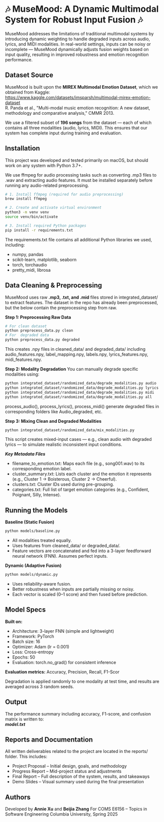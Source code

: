 # 🎶 MuseMood: A Dynamic Multimodal System for Robust Input Fusion 🎶

MuseMood addresses the limitations of traditional multimodal systems by introducing dynamic weighting to handle degraded inputs across audio, lyrics, and MIDI modalities. In real-world settings, inputs can be noisy or incomplete — MuseMood dynamically adjusts fusion weights based on input quality, resulting in improved robustness and emotion recognition performance.

## Dataset Source
MuseMood is built upon the **MIREX Multimodal Emotion Dataset**, which we obtained from Kaggle: https://www.kaggle.com/datasets/imsparsh/multimodal-mirex-emotion-dataset  
R. Panda et al., "Multi-modal music emotion recognition: A new dataset, methodology and comparative analysis," CMMR 2013.

We use a filtered subset of **196 songs** from the dataset — each of which contains all three modalities (audio, lyrics, MIDI). This ensures that our system has complete input during training and evaluation.

## Installation

This project was developed and tested primarily on macOS, but should work on any system with Python 3.7+.

We use ffmpeg for audio processing tasks such as converting .mp3 files to .wav and extracting audio features. It must be installed separately before running any audio-related preprocessing.

```bash
# 1. Install ffmpeg (required for audio preprocessing)
brew install ffmpeg

# 2. Create and activate virtual environment
python3 -m venv venv
source venv/bin/activate

# 3. Install required Python packages
pip install -r requirements.txt
```

The requirements.txt file contains all additional Python libraries we used, including:
- numpy, pandas
- scikit-learn, matplotlib, seaborn
- torch, torchaudio
- pretty_midi, librosa

## Data Cleaning & Preprocessing
MuseMood uses raw **.mp3, .txt, and .mid** files stored in integrated_dataset/ to extract features. The dataset in the repo has already been preprocessed, but the below contain the preprocessing step from raw.

**Step 1: Preprocessing Raw Data**
```bash
# For clean dataset
python preprocess_data.py clean
# For  degraded data
python preprocess_data.py degraded
```
This creates .npy files in cleaned_data/ and degraded_data/ including audio_features.npy, label_mapping.npy, labels.npy, lyrics_features.npy, midi_features.npy.

**Step 2: Modality Degradation**
You can manually degrade specific modalities using:
```bash
python integrated_dataset/randomized_data/degrade_modalities.py audio
python integrated_dataset/randomized_data/degrade_modalities.py lyrics
python integrated_dataset/randomized_data/degrade_modalities.py midi
python integrated_dataset/randomized_data/degrade_modalities.py all
```
process_audio(), process_lyrics(), process_midi() generate degraded files in corresponding folders like Audio_degraded, etc.

**Step 3: Mixing Clean and Degraded Modalities**
```bash
python integrated_dataset/randomized_data/mix_modalities.py
```
This script creates mixed-input cases — e.g., clean audio with degraded lyrics — to simulate realistic inconsistent input conditions.

***Key Metadata Files***
- filename_to_emotion.txt: Maps each file (e.g., song001.wav) to its corresponding emotion label.
- cluster_summary.txt: Lists each cluster and the emotion it represents (e.g., Cluster 1 → Boisterous, Cluster 2 → Cheerful).
- clusters.txt: Cluster IDs used during pre-grouping.
- categories.txt: Full list of target emotion categories (e.g., Confident, Poignant, Silly, Intense).

## Running the Models

**Baseline (Static Fusion)**
```bash
python models/baseline.py
```
- All modalities treated equally.
- Uses features from cleaned_data/ or degraded_data/.
- Feature vectors are concatenated and fed into a 3-layer feedforward neural network (FNN). Assumes perfect inputs.

**Dynamic (Adaptive Fusion)**
```bash
python models/dynamic.py
```
- Uses reliability-aware fusion.
- Better robustness when inputs are partially missing or noisy.
- Each vector is scaled (0–1 score) and then fused before prediction.

## Model Specs
**Built on:**
- Architecture: 3-layer FNN (simple and lightweight)
- Framework: PyTorch
- Batch size: 16
- Optimizer: Adam (lr = 0.001)
- Loss: Cross-entropy
- Epochs: 50
- Evaluation: torch.no_grad() for consistent inference

**Evaluation metrics:** Accuracy, Precision, Recall, F1-Scor

Degradation is applied randomly to one modality at test time, and results are averaged across 3 random seeds.

## Output
The performance summary including accuracy, F1-score, and confusion matrix is written to:  
***model.txt***

## Reports and Documentation
All written deliverables related to the project are located in the reports/ folder. This includes:
- Project Proposal – Initial design, goals, and methodology
- Progress Report – Mid-project status and adjustments
- Final Report – Full description of the system, results, and takeaways
- Demo Slides – Visual summary used during the final presentation

## Authors
Developed by **Annie Xu** and **Beijia Zhang**
For COMS E6156 – Topics in Software Engineering
Columbia University, Spring 2025